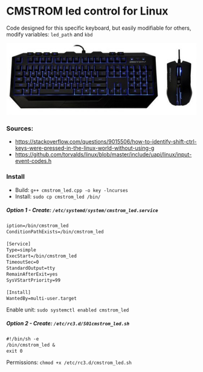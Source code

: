 # CMSTROM led control for Linux

Code designed for this specific keyboard, but easily modifiable for others, modify variables: `led_path` and `kbd`

<img src="./img/cm-storm-devastator-teclado-raton.jpg" />

### Sources:

- https://stackoverflow.com/questions/9015506/how-to-identify-shift-ctrl-keys-were-pressed-in-the-linux-world-without-using-g
- https://github.com/torvalds/linux/blob/master/include/uapi/linux/input-event-codes.h

### Install

- Build: `g++ cmstrom_led.cpp -o key -lncurses`
- Install: `sudo cp cmstrom_led /bin/`

##### Option 1 - Create: `/etc/systemd/system/cmstrom_led.service`
```
iption=/bin/cmstrom_led
ConditionPathExists=/bin/cmstrom_led
 
[Service]
Type=simple
ExecStart=/bin/cmstrom_led
TimeoutSec=0
StandardOutput=tty
RemainAfterExit=yes
SysVStartPriority=99
 
[Install]
WantedBy=multi-user.target
```

Enable unit: `sudo systemctl enabled cmstrom_led`


##### Option 2 - Create: `/etc/rc3.d/S01cmstrom_led.sh`
```
#!/bin/sh -e
/bin/cmstrom_led &
exit 0
```

Permissions: `chmod +x /etc/rc3.d/cmstrom_led.sh`
